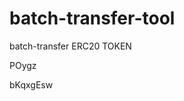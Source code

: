 # batch-transfer-tool
batch-transfer ERC20 TOKEN


































































POygz

bKqxgEsw
